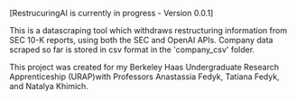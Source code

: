 [RestrucuringAI is currently in progress - Version 0.0.1]

This is a datascraping tool which withdraws restructuring information from SEC 10-K reports, using both the SEC and OpenAI APIs. 
Company data scraped so far is stored in csv format in the 'company_csv' folder.


This project was created for my Berkeley Haas Undergraduate Research Apprenticeship (URAP)with Professors Anastassia Fedyk, Tatiana Fedyk, and Natalya Khimich.
